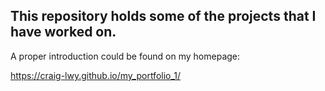 ## This repository holds some of the projects that I have worked on. 
A proper introduction could be found on my homepage: 

https://craig-lwy.github.io/my_portfolio_1/
